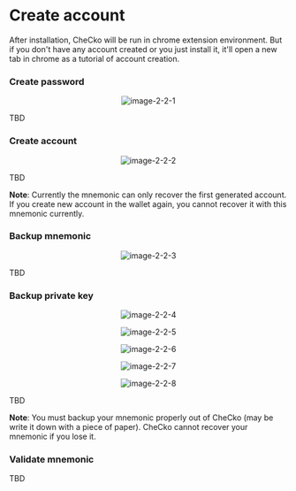 # Create account

After installation, CheCko will be run in chrome extension environment. But if you don't have any account created or you just install it, it'll open a new tab in chrome as a tutorial of account creation.

### Create password
<center>

![image-2-2-1](../../assets/2-2-1.png)

</center>
TBD

### Create account
<center>

![image-2-2-2](../../assets/2-2-2.png)

</center>

TBD

**Note**: Currently the mnemonic can only recover the first generated account. If you create new account in the wallet again, you cannot recover it with this mnemonic currently.

### Backup mnemonic
<center>

![image-2-2-3](../../assets/2-2-3.png)

</center>

TBD

### Backup private key
<center> 

![image-2-2-4](../../assets/2-2-4.png)

![image-2-2-5](../../assets/2-2-5.png)

![image-2-2-6](../../assets/2-2-6.png)

![image-2-2-7](../../assets/2-2-7.png)

![image-2-2-8](../../assets/2-2-8.png)

</center>

TBD

**Note**: You must backup your mnemonic properly out of CheCko (may be write it down with a piece of paper). CheCko cannot recover your mnemonic if you lose it.

### Validate mnemonic

TBD
